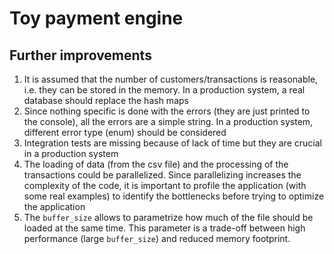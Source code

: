 # Toy payment engine

## Further improvements

1. It is assumed that the number of customers/transactions is reasonable, i.e. they can be stored in
   the memory. In a production system, a real database should replace the hash maps
1. Since nothing specific is done with the errors (they are just printed to the console), all the
   errors are a simple string. In a production system, different error type (enum) should be
   considered
1. Integration tests are missing because of lack of time but they are crucial in a production system
1. The loading of data (from the csv file) and the processing of the transactions could be
   parallelized. Since parallelizing increases the complexity of the code, it is important to
   profile the application (with some real examples) to identify the bottlenecks before trying to
   optimize the application
1. The `buffer_size` allows to parametrize how much of the file should be loaded at the same time.
   This parameter is a trade-off between high performance (large `buffer_size`) and reduced memory
   footprint.
